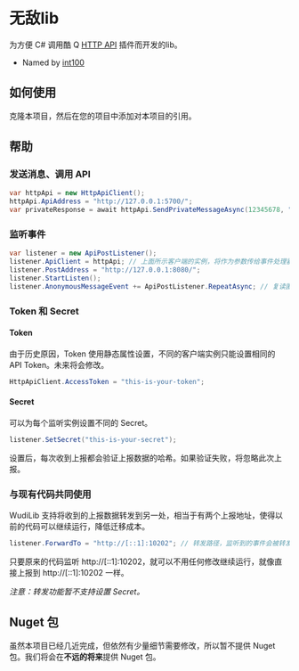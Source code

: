 # 无敌lib
为方便 C# 调用酷 Q [HTTP API](https://github.com/richardchien/coolq-http-api) 插件而开发的lib。

- Named by [int100](https://github.com/1004121460)

## 如何使用
克隆本项目，然后在您的项目中添加对本项目的引用。

## 帮助
### 发送消息、调用 API
``` C#
var httpApi = new HttpApiClient();
httpApi.ApiAddress = "http://127.0.0.1:5700/";
var privateResponse = await httpApi.SendPrivateMessageAsync(12345678, "hello");
```
### 监听事件
``` C#
var listener = new ApiPostListener();
listener.ApiClient = httpApi; // 上面所示客户端的实例，将作为参数传给事件处理器，便于进行各种操作。
listener.PostAddress = "http://127.0.0.1:8080/";
listener.StartListen();
listener.AnonymousMessageEvent += ApiPostListener.RepeatAsync; // 复读匿名消息。
```

### Token 和 Secret
#### Token
由于历史原因，Token 使用静态属性设置，不同的客户端实例只能设置相同的 API Token。未来将会修改。
```C#
HttpApiClient.AccessToken = "this-is-your-token";
```
#### Secret
可以为每个监听实例设置不同的 Secret。
```C#
listener.SetSecret("this-is-your-secret");
```
设置后，每次收到上报都会验证上报数据的哈希。如果验证失败，将忽略此次上报。

### 与现有代码共同使用
WudiLib 支持将收到的上报数据转发到另一处，相当于有两个上报地址，使得以前的代码可以继续运行，降低迁移成本。
```C#
listener.ForwardTo = "http://[::1]:10202"; // 转发路径，监听到的事件会被转发到此处。
```
只要原来的代码监听 http://[::1]:10202，就可以不用任何修改继续运行，就像直接上报到 http://[::1]:10202 一样。

*注意：转发功能暂不支持设置 Secret。*

## Nuget 包
虽然本项目已经几近完成，但依然有少量细节需要修改，所以暂不提供 Nuget 包。我们将会在**不远的将来**提供 Nuget 包。